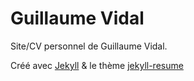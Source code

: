 # Guillaume Vidal
Site/CV personnel de Guillaume Vidal.

Créé avec [Jekyll](https://jekyllrb.com/) & le thème [jekyll-resume](http://mattcouchman.co.uk/jekyll-resume/)
